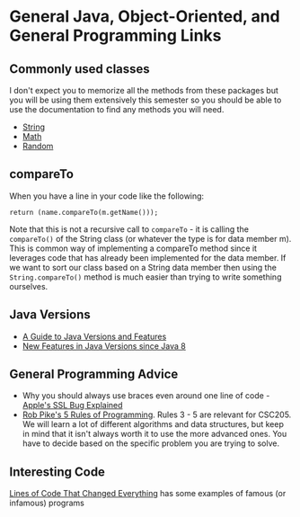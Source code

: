 # General Java, Object-Oriented, and General Programming Links

## Commonly used classes

I don't expect you to memorize all the methods from these packages but you will be using them extensively this semester so you should be able to use the documentation to find any methods you will need.

- [String](http://docs.oracle.com/javase/8/docs/api/java/lang/String.html)
- [Math](http://docs.oracle.com/javase/8/docs/api/java/lang/Math.html)
- [Random](http://docs.oracle.com/javase/8/docs/api/java/util/Random.html)

## compareTo

When you have a line in your code like the following:

```(java)
return (name.compareTo(m.getName()));
```

Note that this is not a recursive call to ```compareTo``` - it is calling the ```compareTo()``` of the String class (or whatever the type is for data member m).  This is common way of implementing a compareTo method since it leverages code that has already been implemented for the data member.  If we want to sort our class based on a String data member then using the ```String.compareTo()``` method is much easier than trying to write something ourselves.

## Java Versions

- [A Guide to Java Versions and Features](https://dzone.com/articles/a-guide-to-java-versions-and-features)
- [New Features in Java Versions since Java 8](https://ondro.inginea.eu/index.php/new-features-in-java-versions-since-java-8/)

## General Programming Advice

- Why you should always use braces even around one line of code - [Apple's SSL Bug Explained](https://nakedsecurity.sophos.com/2014/02/24/anatomy-of-a-goto-fail-apples-ssl-bug-explained-plus-an-unofficial-patch/)
- [Rob Pike's 5 Rules of Programming](http://users.ece.utexas.edu/~adnan/pike.html).  Rules 3 - 5 are relevant for CSC205. We will learn a lot of different algorithms and data structures, but keep in mind that it isn't always worth it to use the more advanced ones. You have to decide based on the specific problem you are trying to solve.

## Interesting Code

[Lines of Code That Changed Everything](https://slate.com/technology/2019/10/consequential-computer-code-software-history.html) has some examples of famous (or infamous) programs
